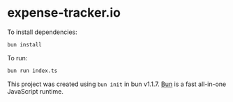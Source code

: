 # expense-tracker.io

To install dependencies:

```bash
bun install
```

To run:

```bash
bun run index.ts
```

This project was created using `bun init` in bun v1.1.7. [Bun](https://bun.sh) is a fast all-in-one JavaScript runtime.
